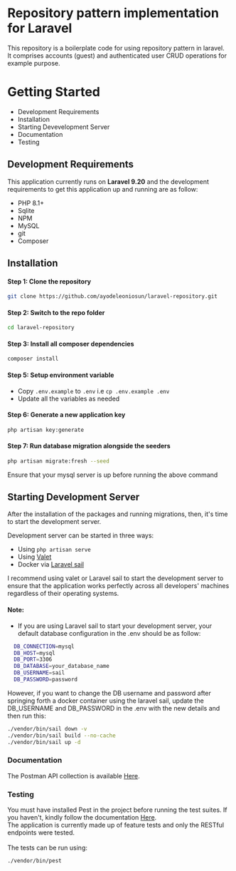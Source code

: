 # Repository pattern implementation for Laravel

This repository is a boilerplate code for using repository pattern in laravel. <br/> It comprises accounts (guest)
and authenticated user CRUD operations for example purpose.

# Getting Started

* Development Requirements
* Installation
* Starting Devevelopment Server
* Documentation
* Testing

## Development Requirements

This application currently runs on <b>Laravel 9.20</b> and the development requirements to get this application up and
running are as follow:

* PHP 8.1+
* Sqlite
* NPM
* MySQL
* git
* Composer

## Installation

#### Step 1: Clone the repository

```bash
git clone https://github.com/ayodeleoniosun/laravel-repository.git
```

#### Step 2: Switch to the repo folder

```bash
cd laravel-repository
```

#### Step 3: Install all composer dependencies

```bash
composer install
```

#### Step 5: Setup environment variable

- Copy `.env.example` to `.env` i.e `cp .env.example .env`
- Update all the variables as needed

#### Step 6: Generate a new application key

```bash
php artisan key:generate
``` 

#### Step 7: Run database migration alongside the seeders

```bash
php artisan migrate:fresh --seed
``` 

Ensure that your mysql server is up before running the above command

## Starting Development Server

After the installation of the packages and running migrations, then, it's time to start the development server.

Development server can be started in three ways:

* Using ```php artisan serve```
* Using [Valet](https://laravel.com/docs/8.x/valet)
* Docker via [Laravel sail](https://laravel.com/docs/8.x/sail)

I recommend using valet or Laravel sail to start the development server to ensure that the application works perfectly
across all developers' machines regardless of their operating systems.

#### Note:

* If you are using Laravel sail to start your development server, your default database configuration in the .env should
  be as follow:

```bash
  DB_CONNECTION=mysql
  DB_HOST=mysql
  DB_PORT=3306
  DB_DATABASE=your_database_name
  DB_USERNAME=sail
  DB_PASSWORD=password
```

However, if you want to change the DB username and password after springing forth a docker container using the laravel
sail, update the DB_USERNAME and DB_PASSWORD in the .env with the new details and then run this:

```bash
./vendor/bin/sail down -v
./vendor/bin/sail build --no-cache
./vendor/bin/sail up -d
```

### Documentation

The Postman API collection is available [Here](/public/postman_collection.json). <br/>

### Testing

You must have installed Pest in the project before running the test suites. If you haven't, kindly follow the
documentation [Here](https://pestphp.com/docs/installation). <br/>
The application is currently made up of feature tests and only the RESTful endpoints were tested. <br/><br/>The tests
can be run using:

```bash
./vendor/bin/pest
```
